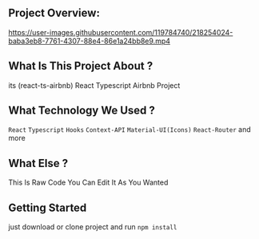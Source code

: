 ## Project Overview:

https://user-images.githubusercontent.com/119784740/218254024-baba3eb8-7761-4307-88e4-86e1a24bb8e9.mp4


## What Is This Project About ?
its (react-ts-airbnb) React Typescript Airbnb Project

## What Technology We Used ?
`React` `Typescript` `Hooks` `Context-API` `Material-UI(Icons)`
`React-Router` and more

## What Else ?
This Is Raw Code You Can Edit It As You Wanted

## Getting Started
just download or clone project and run `npm install`
